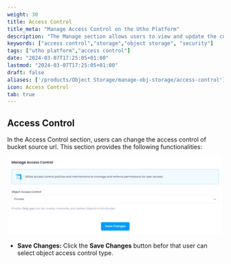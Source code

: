 ```yaml
---
weight: 30
title: Access Control
title_meta: "Manage Access Control on the Utho Platform"
description: "The Manage section allows users to view and update the configuration of their deployed Access Controls. This section provides a comprehensive interface to manage Access Control users, configure firewalls, and destroy Access Control instances."
keywords: ["access control","storage","object storage", "security"]
tags: ["utho platform","access control"]
date: "2024-03-07T17:25:05+01:00"
lastmod: "2024-03-07T17:25:05+01:00"
draft: false 
aliases: ['/products/Object Storage/manage-obj-storage/access-control']
icon: Access Control
tab: true
---
```


## Access Control

In the Access Control section, users can change the access control of bucket source url. This section provides the following functionalities:

![Utho-objectStorage-manageAccessControl](image/Utho-objectStorage-manageAccessControl.png)

* **Save Changes:** Click the **Save Changes** button befor that user can select object access control type.


